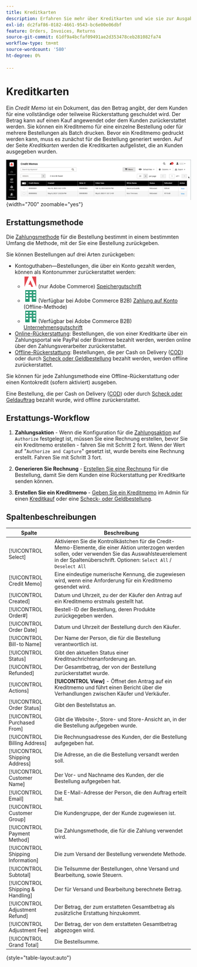 ```yaml
---
title: Kreditkarten
description: Erfahren Sie mehr über Kreditkarten und wie sie zur Ausgabe einer teilweisen oder vollständigen Rückerstattung verwendet werden.
exl-id: dc2faf86-0182-4661-9543-bc6e00e06dbf
feature: Orders, Invoices, Returns
source-git-commit: 61df9a4bcfaf09491ae2d353478ceb281082fa74
workflow-type: tm+mt
source-wordcount: '580'
ht-degree: 0%

---
```


# Kreditkarten

Ein _Credit Memo_ ist ein Dokument, das den Betrag angibt, der dem Kunden für eine vollständige oder teilweise Rückerstattung geschuldet wird. Der Betrag kann auf einen Kauf angewendet oder dem Kunden zurückerstattet werden. Sie können ein Kreditmemo für eine einzelne Bestellung oder für mehrere Bestellungen als Batch drucken. Bevor ein Kreditmemo gedruckt werden kann, muss es zunächst für die Bestellung generiert werden. Auf der Seite _Kreditkarten_ werden die Kreditkarten aufgelistet, die an Kunden ausgegeben wurden.

![Credit Memos](./assets/credit-memos.png){width="700" zoomable="yes"}

## Erstattungsmethode

Die [Zahlungsmethode](payments.md) für die Bestellung bestimmt in einem bestimmten Umfang die Methode, mit der Sie eine Bestellung zurückgeben.

Sie können Bestellungen auf drei Arten zurückgeben:

- Kontoguthaben—Bestellungen, die über ein Konto gezahlt werden, können als Kontonummer zurückerstattet werden:
   - ![Adobe Commerce](../assets/adobe-logo.svg) (nur Adobe Commerce) [Speichergutschrift](../customers/store-credit-using.md)
   - ![Adobe Commerce B2B](../assets/b2b.svg) (Verfügbar bei Adobe Commerce B2B) [Zahlung auf Konto](../b2b/enable-basic-features.md#configure-payment-on-account) (Offline-Methode)
   - ![Adobe Commerce B2B](../assets/b2b.svg) (Verfügbar bei Adobe Commerce B2B) [Unternehmensgutschrift](../b2b/credit-company.md)
- [Online-Rückerstattung](payments.md#online-payment-methods): Bestellungen, die von einer Kreditkarte über ein Zahlungsportal wie PayPal oder Braintree bezahlt werden, werden online über den Zahlungsverarbeiter zurückerstattet.
- [Offline-Rückerstattung](payments.md#offline-payment-methods): Bestellungen, die per Cash on Delivery ([COD](cash-on-delivery.md)) oder durch [Scheck oder Geldbestellung](check-money-order.md) bezahlt werden, werden offline zurückerstattet.

Sie können für jede Zahlungsmethode eine Offline-Rückerstattung oder einen Kontokredit (sofern aktiviert) ausgeben.

Eine Bestellung, die per Cash on Delivery ([COD](cash-on-delivery.md)) oder durch [Scheck oder Geldauftrag](check-money-order.md) bezahlt wurde, wird offline zurückerstattet.

## Erstattungs-Workflow

1. **Zahlungsaktion** - Wenn die Konfiguration für die [Zahlungsaktion](credit-memo-create.md#payment-action-setting) auf `Authorize` festgelegt ist, müssen Sie eine Rechnung erstellen, bevor Sie ein Kreditmemo erstellen - fahren Sie mit Schritt 2 fort. Wenn der Wert auf &quot;`Authorize and Capture`&quot; gesetzt ist, wurde bereits eine Rechnung erstellt. Fahren Sie mit Schritt 3 fort.

1. **Generieren Sie Rechnung** - [Erstellen Sie eine Rechnung](invoices.md#create-an-invoice) für die Bestellung, damit Sie dem Kunden eine Rückerstattung per Kreditkarte senden können.

1. **Erstellen Sie ein Kreditmemo** - [Geben Sie ein Kreditmemo](credit-memo-create.md) im Admin für einen [Kreditkauf](credit-memo-create.md#issue-a-refund-for-a-credit-purchase) oder eine [Scheck- oder Geldbestellung](credit-memo-create.md#issue-an-offline-refund-for-check-or-money-order).

## Spaltenbeschreibungen

| Spalte | Beschreibung |
|--- |--- |
| [!UICONTROL Select] | Aktivieren Sie die Kontrollkästchen für die Credit-Memo-Elemente, die einer Aktion unterzogen werden sollen, oder verwenden Sie das Auswahlsteuerelement in der Spaltenüberschrift. Optionen: `Select All` / `Deselect All` |
| [!UICONTROL Credit Memo] | Eine eindeutige numerische Kennung, die zugewiesen wird, wenn eine Anforderung für ein Kreditmemo gesendet wird. |
| [!UICONTROL Created] | Datum und Uhrzeit, zu der der Käufer den Antrag auf ein Kreditmemo erstmals gestellt hat. |
| [!UICONTROL Order#] | Bestell-ID der Bestellung, deren Produkte zurückgegeben werden. |
| [!UICONTROL Order Date] | Datum und Uhrzeit der Bestellung durch den Käufer. |
| [!UICONTROL Bill-to Name] | Der Name der Person, die für die Bestellung verantwortlich ist. |
| [!UICONTROL Status] | Gibt den aktuellen Status einer Kreditnachrichtenanforderung an. |
| [!UICONTROL Refunded] | Der Gesamtbetrag, der von der Bestellung zurückerstattet wurde. |
| [!UICONTROL Actions] | **[!UICONTROL View]** - Öffnet den Antrag auf ein Kreditmemo und führt einen Bericht über die Verhandlungen zwischen Käufer und Verkäufer. |
| [!UICONTROL Order Status] | Gibt den Bestellstatus an. |
| [!UICONTROL Purchased From] | Gibt die Website-, Store- und Store-Ansicht an, in der die Bestellung aufgegeben wurde. |
| [!UICONTROL Billing Address] | Die Rechnungsadresse des Kunden, der die Bestellung aufgegeben hat. |
| [!UICONTROL Shipping Address] | Die Adresse, an die die Bestellung versandt werden soll. |
| [!UICONTROL Customer Name] | Der Vor- und Nachname des Kunden, der die Bestellung aufgegeben hat. |
| [!UICONTROL Email] | Die E-Mail-Adresse der Person, die den Auftrag erteilt hat. |
| [!UICONTROL Customer Group] | Die Kundengruppe, der der Kunde zugewiesen ist. |
| [!UICONTROL Payment Method] | Die Zahlungsmethode, die für die Zahlung verwendet wird. |
| [!UICONTROL Shipping Information] | Die zum Versand der Bestellung verwendete Methode. |
| [!UICONTROL Subtotal] | Die Teilsumme der Bestellungen, ohne Versand und Bearbeitung, sowie Steuern. |
| [!UICONTROL Shipping & Handling] | Der für Versand und Bearbeitung berechnete Betrag. |
| [!UICONTROL Adjustment Refund] | Der Betrag, der zum erstatteten Gesamtbetrag als zusätzliche Erstattung hinzukommt. |
| [!UICONTROL Adjustment Fee] | Der Betrag, der von dem erstatteten Gesamtbetrag abgezogen wird. |
| [!UICONTROL Grand Total] | Die Bestellsumme. |

{style="table-layout:auto"}
